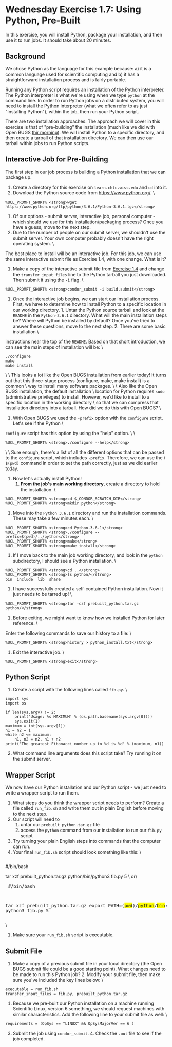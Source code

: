 <style type="text/css"> pre em { font-style: normal; background-color: yellow; } pre strong { font-style: normal; font-weight: bold; color: \#008; } </style>

Wednesday Exercise 1.7: Using Python, Pre-Built
===============================================

In this exercise, you will install Python, package your installation, and then use it to run jobs. It should take about 20 minutes.

Background
----------

We chose Python as the language for this example because: a) it is a common language used for scientific computing and b) it has a straightforward installation process and is fairly portable.

Running any Python script requires an installation of the Python interpreter. The Python interpreter is what we're using when we type `python` at the command line. In order to run Python jobs on a distributed system, you will need to install the Python interpreter (what we often refer to as just "installing Python"), within the job, then run your Python script.

There are two installation approaches. The approach we will cover in this exercise is that of "pre-building" the installation (much like we did with Open BUGS [thir morning](part1-ex4-prepackaged.md)). We will install Python to a specific directory, and then create a tarball of that installation directory. We can then use our tarball within jobs to run Python scripts.

Interactive Job for Pre-Building
--------------------------------

The first step in our job process is building a Python installation that we can package up.

1.  Create a directory for this exercise on `learn.chtc.wisc.edu` and `cd` into it.
2.  Download the Python source code from <https://www.python.org/>. \\

``` console
%UCL_PROMPT_SHORT% <strong>wget https://www.python.org/ftp/python/3.6.1/Python-3.6.1.tgz</strong>
```

1.  Of our options - submit server, interactive job, personal computer - which should we use for this installation/packaging process? Once you have a guess, move to the next step.
2.  Due to the number of people on our submit server, we shouldn't use the submit server. Your own computer probably doesn't have the right operating system. \\

The best place to install will be an interactive job. For this job, we can use the same interactive submit file as Exercise 1.4, with one change. What is it?

1.  Make a copy of the interactive submit file from [Exercise 1.4](part1-ex4-prepackaged.md) and change the `transfer_input_files` line to the Python tarball you just downloaded. Then submit it using the `-i` flag. \\

``` console
%UCL_PROMPT_SHORT% <strong>condor_submit -i build.submit</strong>
```

1.   Once the interactive job begins, we can start our installation process. First, we have to determine how to install Python to a specific location in our working directory.
    1.  Untar the Python source tarball and look at the `README` in the `Python-3.6.1` directory. What will the main installation steps be? Where will Python be installed by default? Once you've tried to answer these questions, move to the next step.
    2.  There are some basic installation \\

instructions near the top of the `README`. Based on that short introduction, we can see the main steps of installation will be: \\

    ./configure
    make
    make install

\\ \\ This looks a lot like the Open BUGS installation from earlier today! It turns out that this three-stage process (configure, make, make install) is a common \\ way to install many software packages. \\ \\ Also like the Open BUGS installation, the default installation \\ location for Python requires `sudo` (administrative privileges) to install. However, we'd like to install to a specific location in the working directory \\ so that we can compress that installation directory into a tarball. How did we do this with Open BUGS? \\

1.   With Open BUGS we used the `-prefix` option with the `configure` script. Let's see if the Python \\

`configure` script has this option by using the "help" option. \\ \\

``` console
%UCL_PROMPT_SHORT% <strong>./configure --help</strong>
```

\\ \\ Sure enough, there's a list of all the different options that can be passed to the `configure` script, which includes `-prefix`. Therefore, we can use the \\ `$(pwd)` command in order to set the path correctly, just as we did earlier today.

1.  Now let's actually install Python!
    1.  **From the job's main working directory**, create a directory to hold the installation. \\

``` console
%UCL_PROMPT_SHORT% <strong>cd $_CONDOR_SCRATCH_DIR</strong>
%UCL_PROMPT_SHORT% <strong>mkdir python</strong>
```

1.  Move into the `Python 3.6.1` directory and run the installation commands. These may take a few minutes each. \\

``` console
%UCL_PROMPT_SHORT% <strong>cd Python-3.6.1</strong>
%UCL_PROMPT_SHORT% <strong>./configure --prefix=$(pwd)/../python</strong>
%UCL_PROMPT_SHORT% <strong>make</strong>
%UCL_PROMPT_SHORT% <strong>make install</strong>
```

1.  If I move back to the main job working directory, and look in the `python` subdirectory, I should see a Python installation. \\

``` console
%UCL_PROMPT_SHORT% <strong>cd ..</strong>
%UCL_PROMPT_SHORT% <strong>ls python/</strong>
bin  include  lib  share
```

1.  I have successfully created a self-contained Python installation. Now it just needs to be tarred up! \\

``` console
%UCL_PROMPT_SHORT% <strong>tar -czf prebuilt_python.tar.gz python/</strong>
```

1.  Before exiting, we might want to know how we installed Python for later reference. \\

Enter the following commands to save our history to a file: \\

``` console
%UCL_PROMPT_SHORT% <strong>history > python_install.txt</strong>
```

1.  Exit the interactive job. \\

``` console
%UCL_PROMPT_SHORT% <strong>exit</strong>
```

Python Script
-------------

1.  Create a script with the following lines called `fib.py`. \\

``` file
import sys
import os

if len(sys.argv) != 2:
    print('Usage: %s MAXIMUM' % (os.path.basename(sys.argv[0])))
    sys.exit(1)
maximum = int(sys.argv[1])
n1 = n2 = 1
while n2 <= maximum:
    n1, n2 = n2, n1 + n2
print('The greatest Fibonacci number up to %d is %d' % (maximum, n1))
```

2. What command line arguments does this script take? Try running it on the submit server.

Wrapper Script
--------------

We now have our Python installation and our Python script - we just need to write a wrapper script to run them.

1.  What steps do you think the wrapper script needs to perform? Create a file called `run_fib.sh` and write them out in plain English before moving to the next step.
2.  Our script will need to
    1.  untar our `prebuilt_python.tar.gz` file
    2.  access the `python` command from our installation to run our `fib.py` script
3.  Try turning your plain English steps into commands that the computer can run.
4.  Your final `run_fib.sh` script should look something like this: \\ <pre class="file">

\#/bin/bash

tar xzf prebuilt\_python.tar.gz python/bin/python3 fib.py 5 </pre>\\ or\\ <pre class="file"> \#/bin/bash

tar xzf prebuilt\_python.tar.gz export PATH=$(pwd)/python/bin:$PATH python3 fib.py 5 </pre>\\

1.  Make sure your `run_fib.sh` script is executable.

Submit File
-----------

1.  Make a copy of a previous submit file in your local directory (the Open BUGS submit file could be a good starting point). What changes need to be made to run this Python job? 2. Modify your submit file, then make sure you've included the key lines below: \\

``` file
executable = run_fib.sh
transfer_input_files = fib.py, prebuilt_python.tar.gz
```

1.  Because we pre-built our Python installation on a machine running Scientific Linux, version 6.something, we should request machines with similar characteristics. Add the following line to your submit file as well: \\

``` file
requirements = (OpSys == "LINUX" && OpSysMajorVer == 6 )
```

3. Submit the job using `condor_submit`. 4. Check the `.out` file to see if the job completed.

